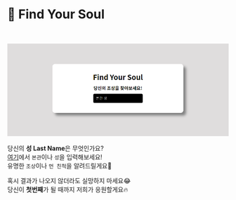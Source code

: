 # 👻 Find Your Soul
<br>

![FindYourSoul](/img/findYourSoulImg.png)
<br>

당신의 **성 Last Name**은 무엇인가요?  
[여기](https://happyhddey.github.io/findYourSoul/)에서 `본관`이나 `성`을 입력해보세요!  
유명한 `조상`이나 `먼 친척`을 알려드릴게요🧐
<br>

혹시 결과가 나오지 않더라도 실망하지 마세요😂  
당신이 **첫번째**가 될 때까지 저희가 응원할게요🔥

